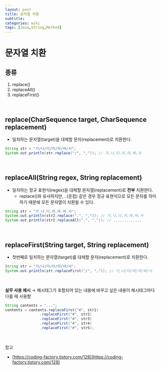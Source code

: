 ```yaml
---
layout: post
title: 문자열 치환
subtitle: 
categories: wiki
tags: [Java,String,Method]
---
```


# 문자열 치환

## 종류
1. replace()
2. replaceAll()
3. replaceFirst()
<br>

## replace(CharSequence target, CharSequence replacement)
- 일치하는 문자열(target)을 대체할 문자(replacement)로 치환한다.
```java
String str = "가/나/다/라/마/바/사";
System.out.println(str.replace("/", ",")); // 가,나,다,라,마,바,사
```
<br>

## replaceAll(String regex, String replacement)
- 일치하는 정규 표현식(regex)을 대체할 문자열(replacement)로 **전부** 치환한다.
    - replace()와 유사하지만, `.`(온점) 같은 경우 정규 표현식으로 모든 문자를 의미하기 때문에 모든 문자열이 치환될 수 있다.
```java
String str = "가.나.다.라.마.바.사";
System.out.println(str2.replace(".", ",")); // 가,나,다,라,마,바,사
System.out.println(str2.replaceAll(".", ",")); // ,,,,,,,,,,,,,
```
<br>

## replaceFirst(String target, String replacement)
- 첫번째로 일치하는 문자열(target)를 대체할 문자(replacement)로 치환한다.
```java
String str = "가/나/다/라/마/바/사";
System.out.println(str.replaceFirst("/", ",")); // 가,나/다/라/마/바/사
```
<br>

**실무 사용 예시**
→ 해시태그가 포함되어 있는 내용에 바꾸고 싶은 내용이 해시태그마다 다를 때 사용함
```java
String contents = "...";
contents = contents.replaceFirst("#", str1)
                .replaceFirst("#", str2)
                .replaceFirst("#", str3)
                .replaceFirst("#", str4)
                .replaceFirst("#", str5);
```
<br>

참고
- [https://coding-factory.tistory.com/128](https://coding-factory.tistory.com/128)